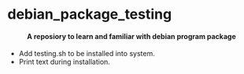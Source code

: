 # debian_package_testing
<h4 align="center">A reposiory to learn and familiar with debian program package</h4>

- Add testing.sh to be installed into system.
- Print text during installation.
